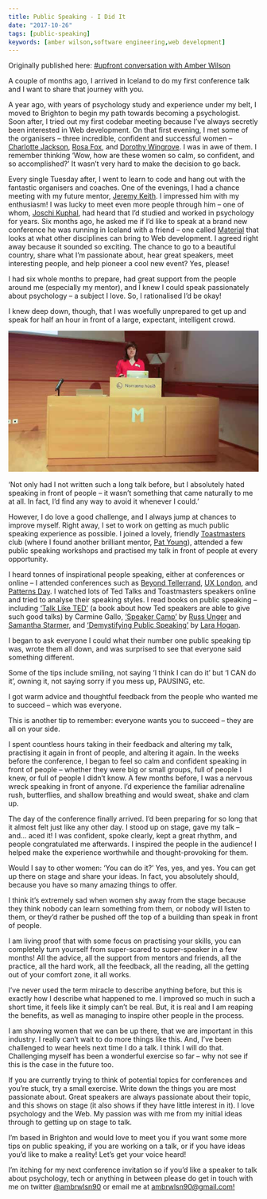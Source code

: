 ```yaml
---
title: Public Speaking - I Did It
date: "2017-10-26"
tags: [public-speaking]
keywords: [amber wilson,software engineering,web development]
---
```


Originally published here: [#upfront conversation with Amber Wilson](http://weareupfront.com/2017/10/20/upfront-conversation-amber-wilson/)

A couple of months ago, I arrived in Iceland to do my first conference talk and I want to share that journey with you.

A year ago, with years of psychology study and experience under my belt, I moved to Brighton to begin my path towards becoming a psychologist. Soon after, I tried out my first codebar meeting because I’ve always secretly been interested in Web development. On that first evening, I met some of the organisers – three incredible, confident and successful women – [Charlotte Jackson](http://www.lottejackson.com/), [Rosa Fox](http://www.rosaemeraldfox.com/), and [Dorothy Wingrove](https://twitter.com/notthepoint). I was in awe of them. I remember thinking ‘Wow, how are these women so calm, so confident, and so accomplished?’ It wasn’t very hard to make the decision to go back.

Every single Tuesday after, I went to learn to code and hang out with the fantastic organisers and coaches. One of the evenings, I had a chance meeting with my future mentor, [Jeremy Keith](https://adactio.com). I impressed him with my enthusiasm! I was lucky to meet even more people through him – one of whom, [Joschi Kuphal](https://jkphl.is/), had heard that I’d studied and worked in psychology for years. Six months ago, he asked me if I’d like to speak at a brand new conference he was running in Iceland with a friend – one called [Material](https://web.material.is/2017/) that looks at what other disciplines can bring to Web development. I agreed right away because it sounded so exciting. The chance to go to a beautiful country, share what I’m passionate about, hear great speakers, meet interesting people, and help pioneer a cool new event? Yes, please!

I had six whole months to prepare, had great support from the people around me (especially my mentor), and I knew I could speak passionately about psychology – a subject I love. So, I rationalised I’d be okay!

I knew deep down, though, that I was woefully unprepared to get up and speak for half an hour in front of a large, expectant, intelligent crowd.

![Amber speaking in Iceland](img/Talk.jpg)

‘Not only had I not written such a long talk before, but I absolutely hated speaking in front of people – it wasn’t something that came naturally to me at all. In fact, I’d find any way to avoid it whenever I could.’

However, I do love a good challenge, and I always jump at chances to improve myself. Right away, I set to work on getting as much public speaking experience as possible. I joined a lovely, friendly [Toastmasters](http://brightonandhovespeakersclub.com/) club (where I found another brilliant mentor, [Pat Young](http://www.edgecon.co.uk/)), attended a few public speaking workshops and practised my talk in front of people at every opportunity.

I heard tonnes of inspirational people speaking, either at conferences or online – I attended conferences such as [Beyond Tellerrand](https://beyondtellerrand.com/), [UX London](https://2018.uxlondon.com/), and [Patterns Day](https://patternsday.com/). I watched lots of Ted Talks and Toastmasters speakers online and tried to analyse their speaking styles. I read books on public speaking – including [‘Talk Like TED’](http://www.carminegallo.com/books/talk-like-ted/) (a book about how Ted speakers are able to give such good talks) by Carmine Gallo, [‘Speaker Camp’](https://www.pearson.com/us/higher-education/product/Unger-Speaker-Camp-A-Self-paced-Workshop-for-Planning-Pitching-Preparing-and-Presenting-at-Conferences/9780133551648.html) by [Russ Unger](https://twitter.com/russunger?lang=en) and [Samantha Starmer](https://twitter.com/samanthastarmer?lang=en), and [‘Demystifying Public Speaking’](http://larahogan.me/speaking/) by [Lara Hogan](http://larahogan.me/).

I began to ask everyone I could what their number one public speaking tip was, wrote them all down, and was surprised to see that everyone said something different.

Some of the tips include smiling, not saying ‘I think I can do it’ but ‘I CAN do it’, owning it, not saying sorry if you mess up, PAUSING, etc.

I got warm advice and thoughtful feedback from the people who wanted me to succeed – which was everyone.

This is another tip to remember: everyone wants you to succeed – they are all on your side.

I spent countless hours taking in their feedback and altering my talk, practising it again in front of people, and altering it again. In the weeks before the conference, I began to feel so calm and confident speaking in front of people – whether they were big or small groups, full of people I knew, or full of people I didn’t know. A few months before, I was a nervous wreck speaking in front of anyone. I’d experience the familiar adrenaline rush, butterflies, and shallow breathing and would sweat, shake and clam up.

The day of the conference finally arrived. I’d been preparing for so long that it almost felt just like any other day. I stood up on stage, gave my talk – and… aced it! I was confident, spoke clearly, kept a great rhythm, and people congratulated me afterwards. I inspired the people in the audience! I helped make the experience worthwhile and thought-provoking for them.

Would I say to other women: ‘You can do it?’ Yes, yes, and yes. You can get up there on stage and share your ideas. In fact, you absolutely should, because you have so many amazing things to offer.

I think it’s extremely sad when women shy away from the stage because they think nobody can learn something from them, or nobody will listen to them, or they’d rather be pushed off the top of a building than speak in front of people.

I am living proof that with some focus on practising your skills, you can completely turn yourself from super-scared to super-speaker in a few months! All the advice, all the support from mentors and friends, all the practice, all the hard work, all the feedback, all the reading, all the getting out of your comfort zone, it all works.

I’ve never used the term miracle to describe anything before, but this is exactly how I describe what happened to me. I improved so much in such a short time, it feels like it simply can’t be real. But, it is real and I am reaping the benefits, as well as managing to inspire other people in the process.

I am showing women that we can be up there, that we are important in this industry. I really can’t wait to do more things like this. And, I’ve been challenged to wear heels next time I do a talk. I think I will do that. Challenging myself has been a wonderful exercise so far – why not see if this is the case in the future too.

If you are currently trying to think of potential topics for conferences and you’re stuck, try a small exercise. Write down the things you are most passionate about. Great speakers are always passionate about their topic, and this shows on stage (it also shows if they have little interest in it). I love psychology and the Web. My passion was with me from my initial ideas through to getting up on stage to talk.

I’m based in Brighton and would love to meet you if you want some more tips on public speaking, if you are working on a talk, or if you have ideas you’d like to make a reality! Let’s get your voice heard!

I’m itching for my next conference invitation so if you’d like a speaker to talk about psychology, tech or anything in between please do get in touch with me on twitter [@ambrwlsn90](https://twitter.com/ambrwlsn90?lang=en) or email me at [ambrwlsn90@gmail.com!](mailto:ambrwlsn90@gmail.com)